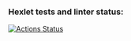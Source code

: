### Hexlet tests and linter status:
[![Actions Status](https://github.com/Pavel4991/frontend-project-46/actions/workflows/hexlet-check.yml/badge.svg)](https://github.com/Pavel4991/frontend-project-46/actions)